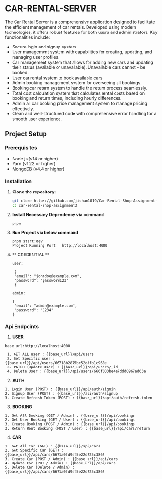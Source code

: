 # CAR-RENTAL-SERVER

The Car Rental Server is a comprehensive application designed to facilitate the efficient management of car rentals. Developed using modern technologies, it offers robust features for both users and administrators. Key functionalities include:

- Secure login and signup system.
- User management system with capabilities for creating, updating, and managing user profiles.
- Car management system that allows for adding new cars and updating their status (available or unavailable). Unavailable cars cannot - be booked.
- User car rental system to book available cars.
- Admin booking management system for overseeing all bookings.
- Booking car return system to handle the return process seamlessly.
- Total cost calculation system that calculates rental costs based on booking and return times, including hourly differences.
- Admin all car booking price management system to manage pricing effectively.
- Clean and well-structured code with comprehensive error handling for a smooth user experience.

## Project Setup

### Prerequisites

- Node.js (v14 or higher)
- Yarn (v1.22 or higher)
- MongoDB (v4.4 or higher)

### Installation

1. **Clone the repository:**

   ```sh
   git clone https://github.com/jishan1019/Car-Rental-Shop-Assignment-3.git
   cd car-rental-shop-assignment3
   ```

2. **Install Necessary Dependency via command**

   ```
   pnpm
   ```

3. **Run Project via below command**

   ```
   pnpm start:dev
   Project Running Port : http://localhost:4000
   ```

4. ** CREDENTIAL **

   ```
   user:

    {
    "email": "johndoe@example.com",
    "password": "password123"
    }

   admin:

   {
    "email": "admin@example.com",
    "password": "1234"
   }

   ```

### Api Endpoints

1. **USER**

```
base_url:http://localhost:4000

 1. GET ALL user : {{base_url}}/api/users
 2. Get Specific user : {{base_url}}/api/users/66718b2875bc52d8fb1c960e
 3. PATCH (Update User) : {{base_url}}/api/users/_id
 4. Delete User : {{base_url}}/api/users/666f003be4e7ddd0967ad63a
```

2.  **AUTH**

```
1. Login User (POST) : {{base_url}}/api/auth/signin
2. Signup User (POST) : {{base_url}}/api/auth/signup
3. Create Refresh Token (POST) : {{base_url}}/api/auth/refresh-token

```

3.  **BOOKING**

```
1. Get All Booking (GET / Admin) : {{base_url}}/api/bookings
2. Get User Booking (GET / User) : {{base_url}}/api/bookings
3. Create Booking (POST / Admin) : {{base_url}}/api/bookings
3. Return Rent Booking (POST / User) : {{base_url}}/api/cars/return

```

4.  **CAR**

```
1. Get All Car (GET) : {{base_url}}/api/cars
2. Get Specific Car (GET) : {{base_url}}/api/cars/6671a0fd9ef5e22d225c3862
3. Create Car (POST / Admin) : {{base_url}}/api/cars
4. Update Car (PUT / Admin) : {{base_url}}/api/cars
5. Delete Car (Delete / Admin) : {{base_url}}/api/cars/6671a0fd9ef5e22d225c3862


```
